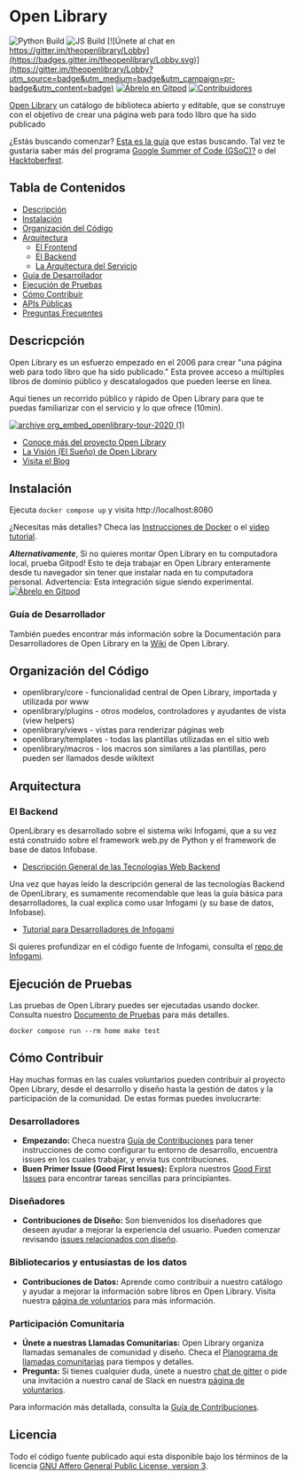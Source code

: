 # Open Library

![Python Build](https://github.com/internetarchive/openlibrary/actions/workflows/python_tests.yml/badge.svg)
![JS Build](https://github.com/internetarchive/openlibrary/actions/workflows/javascript_tests.yml/badge.svg)
[![Únete al chat en https://gitter.im/theopenlibrary/Lobby](https://badges.gitter.im/theopenlibrary/Lobby.svg)](https://gitter.im/theopenlibrary/Lobby?utm_source=badge&utm_medium=badge&utm_campaign=pr-badge&utm_content=badge)
[![Ábrelo en Gitpod](https://img.shields.io/badge/Contribute%20with-Gitpod-908a85?logo=gitpod)](https://gitpod.io/#https://github.com/internetarchive/openlibrary/)
[![Contribuidores](https://img.shields.io/github/contributors/internetarchive/openlibrary.svg)](https://github.com/internetarchive/openlibrary/graphs/contributors)

[Open Library](https://openlibrary.org) un catálogo de biblioteca abierto y editable, que se construye con el objetivo de crear una página web para todo libro que ha sido publicado

¿Estás buscando comenzar? [Esta es la guía](https://github.com/internetarchive/openlibrary/blob/master/CONTRIBUTING.md) que estas buscando. Tal vez te gustaría saber más del programa [Google Summer of Code (GSoC)?](https://github.com/internetarchive/openlibrary/wiki/Google-Summer-of-Code) o del  [Hacktoberfest](https://github.com/internetarchive/openlibrary/wiki/Hacktoberfest).

## Tabla de Contenidos
   - [Descripción](#Descripción)
   - [Instalación](#Instalación)
   - [Organización del Código](#Organización-del-Código)
   - [Arquitectura](#Arquitectura)
     - [El Frontend](https://github.com/internetarchive/openlibrary/wiki/Frontend-Guide)
     - [El Backend](#el-backend)
     - [La Arquitectura del Servicio](https://github.com/internetarchive/openlibrary/wiki/Production-Service-Architecture)
   - [Guía de Desarrollador](#Guía-de-Desarrollador)
   - [Ejecución de Pruebas](#Ejecución-de-Pruebas)
   - [Cómo Contribuir](#Cómo-Contribuir)
   - [APIs Públicas](https://openlibrary.org/developers/api)
   - [Preguntas Frecuentes](https://openlibrary.org/help/faq)

## Descricpción

Open Library es un esfuerzo empezado en el 2006 para crear "una página web para todo libro que ha sido publicado." Esta provee acceso a múltiples libros de dominio público y descatalogados que pueden leerse en línea.

Aquí tienes un recorrido público y rápido de Open Library para que te puedas familiarizar con el servicio y lo que ofrece (10min).

[![archive org_embed_openlibrary-tour-2020 (1)](https://user-images.githubusercontent.com/978325/91348906-55940d00-e799-11ea-83b9-17cd4d99642b.png)](https://archive.org/embed/openlibrary-tour-2020/openlibrary.ogv)

- [Conoce más del proyecto Open Library](https://openlibrary.org/about)
- [La Visión (El Sueño) de  Open Library](https://openlibrary.org/about/vision)
- [Visita el Blog](https://blog.openlibrary.org)

## Instalación

Ejecuta `docker compose up` y visita http://localhost:8080

¿Necesitas más detalles? Checa las [Instrucciones de Docker](https://github.com/internetarchive/openlibrary/blob/master/docker/README.md)
o el [video tutorial](https://archive.org/embed/openlibrary-developer-docs/openlibrary-docker-set-up.mp4).

***Alternativamente***, Si no quieres montar Open Library en tu computadora local, prueba Gitpod! 
Esto te deja trabajar en Open Library enteramente desde tu navegador sin tener que instalar nada en tu computadora personal.
Advertencia: Esta integración sigue siendo experimental.
[![Ábrelo en Gitpod](https://img.shields.io/badge/Contribute%20with-Gitpod-908a85?logo=gitpod)](https://gitpod.io/#https://github.com/internetarchive/openlibrary/)

### Guía de Desarrollador

También puedes encontrar más información sobre la Documentación para Desarrolladores de Open Library en la [Wiki](https://github.com/internetarchive/openlibrary/wiki/) de Open Library.

## Organización del Código

* openlibrary/core - funcionalidad central de Open Library, importada y utilizada por www
* openlibrary/plugins - otros modelos, controladores y ayudantes de vista (view helpers)
* openlibrary/views - vistas para renderizar páginas web
* openlibrary/templates - todas las plantillas utilizadas en el sitio web
* openlibrary/macros - los macros son similares a las plantillas, pero pueden ser llamados desde wikitext

## Arquitectura

### El Backend

OpenLibrary es desarrollado sobre el sistema wiki Infogami, que a su vez está construido sobre el framework web.py de Python y el framework de base de datos Infobase.

- [Descripción General de las Tecnologías Web Backend](https://openlibrary.org/about/tech)

Una vez que hayas leído la descripción general de las tecnologías Backend de OpenLibrary, es sumamente recomendable que leas la guía básica para desarrolladores, la cual explica como usar Infogami (y su base de datos, Infobase).

- [Tutorial para Desarrolladores de Infogami](https://openlibrary.org/dev/docs/infogami)

Si quieres profundizar en el código fuente de Infogami, consulta el [repo de Infogami](https://github.com/internetarchive/infogami).

## Ejecución de Pruebas

Las pruebas de Open Library puedes ser ejecutadas usando docker. Consulta nuestro [Documento de Pruebas](https://github.com/internetarchive/openlibrary/wiki/Testing) para más detalles.

```
docker compose run --rm home make test
```

## Cómo Contribuir

Hay muchas formas en las cuales voluntarios pueden contribuir al proyecto Open Library, desde el desarrollo y diseño hasta la gestión de datos y la participación de la comunidad. De estas formas puedes involucrarte:

### Desarrolladores
- **Empezando:** Checa nuestra [Guía de Contribuciones](https://github.com/internetarchive/openlibrary/blob/master/CONTRIBUTING.md) para tener instrucciones de como configurar tu entorno de desarrollo, encuentra issues en los cuales trabajar, y envia tus contribuciones.
- **Buen Primer Issue (Good First Issues):** Explora nuestros [Good First Issues](https://github.com/internetarchive/openlibrary/issues?q=is%3Aissue+is%3Aopen+-linked%3Apr+label%3A%22Good+First+Issue%22+no%3Aassignee) para encontrar tareas sencillas para principiantes.

### Diseñadores
- **Contribuciones de Diseño:** Son bienvenidos los diseñadores que deseen ayudar a mejorar la experiencia del usuario. Pueden comenzar revisando [issues relacionados con diseño](https://github.com/internetarchive/openlibrary/labels/design).

### Bibliotecarios y entusiastas de los datos
- **Contribuciones de Datos:** Aprende como contribuir a nuestro catálogo y ayudar a mejorar la información sobre libros en Open Library. Visita nuestra [página de voluntarios](https://openlibrary.org/volunteer) para más información.

### Participación Comunitaria
- **Únete a nuestras Llamadas Comunitarias:** Open Library organiza llamadas semanales de comunidad y diseño. Checa el [Planograma de llamadas comunitarias](https://github.com/internetarchive/openlibrary/wiki/Community-Call) para tiempos y detalles.
- **Pregunta:** Si tienes cualquier duda, únete a nuestro [chat de gitter](https://gitter.im/theopenlibrary/Lobby) o pide una invitación a nuestro canal de Slack en nuestra [página de voluntarios](https://openlibrary.org/volunteer).

Para información más detallada, consulta la [Guía de Contribuciones](https://github.com/internetarchive/openlibrary/blob/master/CONTRIBUTING.md).


## Licencia

Todo el código fuente publicado aqui esta disponible bajo los términos de la licencia [GNU Affero General Public License, version 3](https://www.gnu.org/licenses/agpl-3.0.html).
